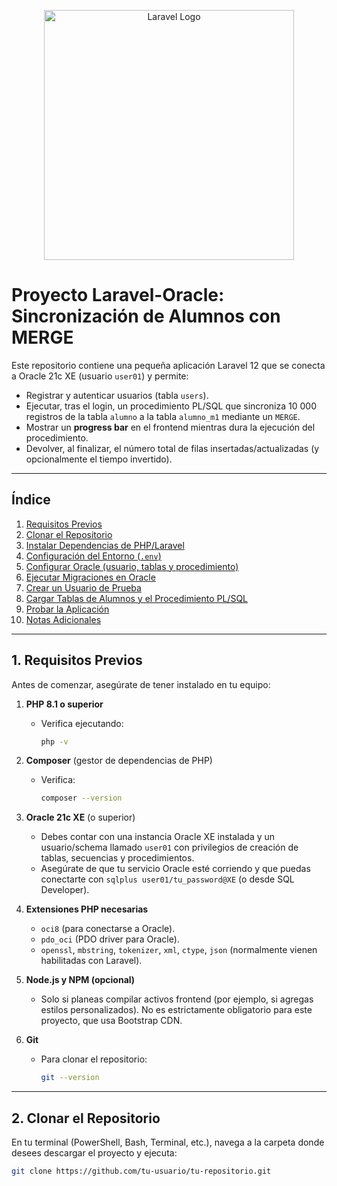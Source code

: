 <p align="center"><a href="https://laravel.com" target="_blank"><img src="https://raw.githubusercontent.com/laravel/art/master/logo-lockup/5%20SVG/2%20CMYK/1%20Full%20Color/laravel-logolockup-cmyk-red.svg" width="400" alt="Laravel Logo"></a></p>

# Proyecto Laravel-Oracle: Sincronización de Alumnos con MERGE

Este repositorio contiene una pequeña aplicación Laravel 12 que se conecta a Oracle 21c XE (usuario `user01`) y permite:
- Registrar y autenticar usuarios (tabla `users`).
- Ejecutar, tras el login, un procedimiento PL/SQL que sincroniza 10 000 registros de la tabla `alumno` a la tabla `alumno_m1` mediante un `MERGE`.
- Mostrar un **progress bar** en el frontend mientras dura la ejecución del procedimiento.
- Devolver, al finalizar, el número total de filas insertadas/actualizadas (y opcionalmente el tiempo invertido).

---
## Índice

1. [Requisitos Previos](#requisitos-previos)  
2. [Clonar el Repositorio](#clonar-el-repositorio)  
3. [Instalar Dependencias de PHP/Laravel](#instalar-dependencias-de-phplaravel)  
4. [Configuración del Entorno (`.env`)](#configuracion-del-entorno-env)  
5. [Configurar Oracle (usuario, tablas y procedimiento)](#configurar-oracle-usuario-tablas-y-procedimiento)  
6. [Ejecutar Migraciones en Oracle](#ejecutar-migraciones-en-oracle)  
7. [Crear un Usuario de Prueba](#crear-un-usuario-de-prueba)  
8. [Cargar Tablas de Alumnos y el Procedimiento PL/SQL](#cargar-tablas-de-alumnos-y-el-procedimiento-plsql)  
9. [Probar la Aplicación](#probar-la-aplicacion)  
10. [Notas Adicionales](#notas-adicionales)  

---

## 1. Requisitos Previos

Antes de comenzar, asegúrate de tener instalado en tu equipo:

1. **PHP 8.1 o superior**  
   - Verifica ejecutando:  
     ```bash
     php -v
     ```

2. **Composer** (gestor de dependencias de PHP)  
   - Verifica:  
     ```bash
     composer --version
     ```

3. **Oracle 21c XE** (o superior)  
   - Debes contar con una instancia Oracle XE instalada y un usuario/schema llamado `user01` con privilegios de creación de tablas, secuencias y procedimientos.  
   - Asegúrate de que tu servicio Oracle esté corriendo y que puedas conectarte con `sqlplus user01/tu_password@XE` (o desde SQL Developer).

4. **Extensiones PHP necesarias**  
   - `oci8` (para conectarse a Oracle).  
   - `pdo_oci` (PDO driver para Oracle).  
   - `openssl`, `mbstring`, `tokenizer`, `xml`, `ctype`, `json` (normalmente vienen habilitadas con Laravel).  

5. **Node.js y NPM (opcional)**  
   - Solo si planeas compilar activos frontend (por ejemplo, si agregas estilos personalizados). No es estrictamente obligatorio para este proyecto, que usa Bootstrap CDN.

6. **Git**  
   - Para clonar el repositorio:  
     ```bash
     git --version
     ```

---

## 2. Clonar el Repositorio

En tu terminal (PowerShell, Bash, Terminal, etc.), navega a la carpeta donde desees descargar el proyecto y ejecuta:

```bash
git clone https://github.com/tu-usuario/tu-repositorio.git
